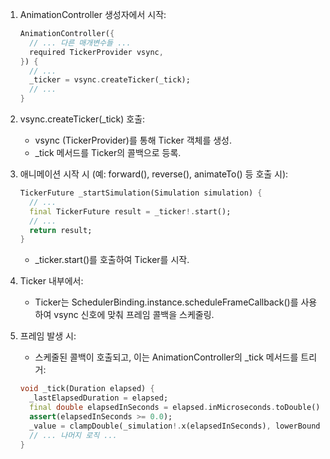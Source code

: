 
1. AnimationController 생성자에서 시작:
   ```dart
   AnimationController({
     // ... 다른 매개변수들 ...
     required TickerProvider vsync,
   }) {
     // ...
     _ticker = vsync.createTicker(_tick);
     // ...
   }
   ```

2. vsync.createTicker(_tick) 호출:
   - vsync (TickerProvider)를 통해 Ticker 객체를 생성.
   - _tick 메서드를 Ticker의 콜백으로 등록.

3. 애니메이션 시작 시 (예: forward(), reverse(), animateTo() 등 호출 시):
   ```dart
   TickerFuture _startSimulation(Simulation simulation) {
     // ...
     final TickerFuture result = _ticker!.start();
     // ...
     return result;
   }
   ```
   - _ticker.start()를 호출하여 Ticker를 시작.

4. Ticker 내부에서:
   - Ticker는 SchedulerBinding.instance.scheduleFrameCallback()를 사용하여 vsync 신호에 맞춰 프레임 콜백을 스케줄링.

5. 프레임 발생 시:
   - 스케줄된 콜백이 호출되고, 이는 AnimationController의 _tick 메서드를 트리거:
   ```dart
   void _tick(Duration elapsed) {
     _lastElapsedDuration = elapsed;
     final double elapsedInSeconds = elapsed.inMicroseconds.toDouble() / Duration.microsecondsPerSecond;
     assert(elapsedInSeconds >= 0.0);
     _value = clampDouble(_simulation!.x(elapsedInSeconds), lowerBound, upperBound);
     // ... 나머지 로직 ...
   }
   ```

